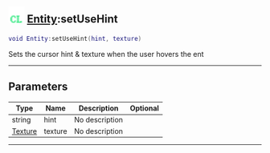 ## <img src="../../.gitbook/assets/client.png" width="32" height="32" /> [Entity](../entity/README.md):setUseHint

```lua
void Entity:setUseHint(hint, texture)
```

Sets the cursor hint & texture when the user hovers the ent<br>

-----------------
## Parameters

| Type   | Name | Description | Optional |
| ------ | ---- | ----------- | -------: |
| string | hint | No description |  |
| [Texture](../texture/README.md) | texture | No description |  |


--------